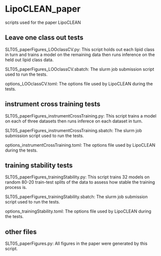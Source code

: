 # LipoCLEAN_paper
scripts used for the paper LipoCLEAN

## Leave one class out tests
SLT05_paperFigures_LOOclassCV.py: This script holds out each lipid class in turn and trains a model on the remaining data then runs inference on the held out lipid class data.

SLT05_paperFigures_LOOclassCV.sbatch: The slurm job submission script used to run the tests.

options_LOOclassCV.toml: The options file used by LipoCLEAN during the tests.

## instrument cross training tests
SLT05_paperFigures_instrumentCrossTraining.py: This script trains a model on each of three datasets then runs inferece on each dataset in turn.

SLT05_paperFigures_instrumentCrossTraining.sbatch: The slurm job submission script used to run the tests.

options_instrumentCrossTraining.toml: The options file used by LipoCLEAN during the tests.

## training stability tests
SLT05_paperFigures_trainingStability.py: This script trains 32 models on random 80-20 train-test splits of the data to assess how stable the training process is. 

SLT05_paperFigures_trainingStability.sbatch: The slurm job submission script used to run the tests.

options_trainingStability.toml: The options file used by LipoCLEAN during the tests.

## other files
SLT05_paperFigures.py: All figures in the paper were generated by this script.
